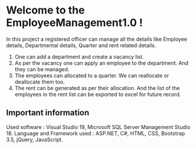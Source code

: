 # Welcome to the EmployeeManagement1.0 !
In this project a registered officer can manage all the details like Employee details, Departmental details, Quarter and rent related details.

1. One can add a department and create a vacancy list.
2. As per the vacancy one can apply an employee to the department. And they can be managed.
3. The employees can allocated to a quarter. We can reallocate or deallocate them too.
4. The rent can be generated as per their allocation. And the list of the employees in the rent list can be exported to excel for future record.

## Important information
Used software : Visual Studio 19, Microsoft SQL Server Management Studio 18.
Language and Framework used : ASP.NET, C#, HTML, CSS, Bootstrap 3.5, jQuery, JavaScript.
